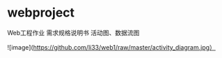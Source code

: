
# webproject
Web工程作业
需求规格说明书
活动图、数据流图

![image](https://github.com/li33/web1/raw/master/activity_diagram.jpg）




